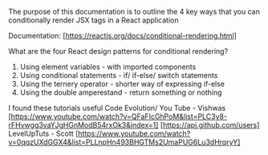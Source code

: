The purpose of this documentation is to outline the 4 key ways that you can conditionally render JSX tags in a React application

Documentation: [https://reactjs.org/docs/conditional-rendering.html]

What are the four React design patterns for conditional rendering?
1. Using element variables - with imported components
2. Using conditional statements - if/ if-else/ switch statements
3. Using the ternery operator - shorter way of expressing if-else
4. Using the double amperestand - return something or nothing 

I found these tutorials useful Code Evolution/ You Tube - Vishwas
[https://www.youtube.com/watch?v=QFaFIcGhPoM&list=PLC3y8-rFHvwgg3vaYJgHGnModB54rxOk3&index=1]
[https://api.github.com/users] LevelUpTuts - Scott
[https://www.youtube.com/watch?v=0qqzUXdGGX4&list=PLLnpHn493BHGTMs2UmaPUG6Lu3dHrqryY]